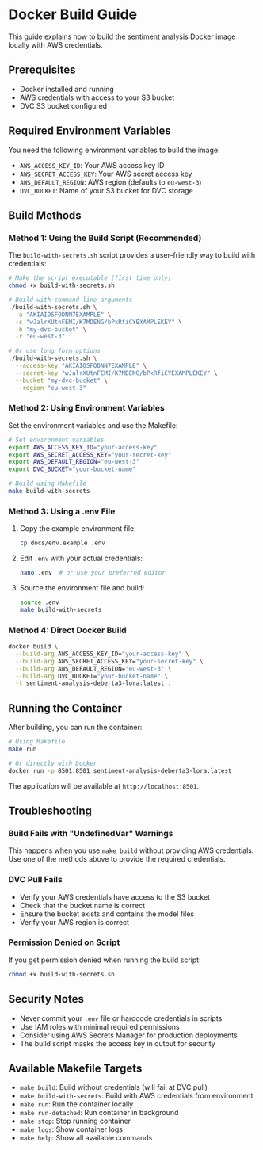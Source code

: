 # Docker Build Guide

This guide explains how to build the sentiment analysis Docker image locally with AWS credentials.

## Prerequisites

- Docker installed and running
- AWS credentials with access to your S3 bucket
- DVC S3 bucket configured

## Required Environment Variables

You need the following environment variables to build the image:

- `AWS_ACCESS_KEY_ID`: Your AWS access key ID
- `AWS_SECRET_ACCESS_KEY`: Your AWS secret access key
- `AWS_DEFAULT_REGION`: AWS region (defaults to `eu-west-3`)
- `DVC_BUCKET`: Name of your S3 bucket for DVC storage

## Build Methods

### Method 1: Using the Build Script (Recommended)

The `build-with-secrets.sh` script provides a user-friendly way to build with credentials:

```bash
# Make the script executable (first time only)
chmod +x build-with-secrets.sh

# Build with command line arguments
./build-with-secrets.sh \
  -a "AKIAIOSFODNN7EXAMPLE" \
  -s "wJalrXUtnFEMI/K7MDENG/bPxRfiCYEXAMPLEKEY" \
  -b "my-dvc-bucket" \
  -r "eu-west-3"

# Or use long form options
./build-with-secrets.sh \
  --access-key "AKIAIOSFODNN7EXAMPLE" \
  --secret-key "wJalrXUtnFEMI/K7MDENG/bPxRfiCYEXAMPLEKEY" \
  --bucket "my-dvc-bucket" \
  --region "eu-west-3"
```

### Method 2: Using Environment Variables

Set the environment variables and use the Makefile:

```bash
# Set environment variables
export AWS_ACCESS_KEY_ID="your-access-key"
export AWS_SECRET_ACCESS_KEY="your-secret-key"
export AWS_DEFAULT_REGION="eu-west-3"
export DVC_BUCKET="your-bucket-name"

# Build using Makefile
make build-with-secrets
```

### Method 3: Using a .env File

1. Copy the example environment file:
   ```bash
   cp docs/env.example .env
   ```

2. Edit `.env` with your actual credentials:
   ```bash
   nano .env  # or use your preferred editor
   ```

3. Source the environment file and build:
   ```bash
   source .env
   make build-with-secrets
   ```

### Method 4: Direct Docker Build

```bash
docker build \
  --build-arg AWS_ACCESS_KEY_ID="your-access-key" \
  --build-arg AWS_SECRET_ACCESS_KEY="your-secret-key" \
  --build-arg AWS_DEFAULT_REGION="eu-west-3" \
  --build-arg DVC_BUCKET="your-bucket-name" \
  -t sentiment-analysis-deberta3-lora:latest .
```

## Running the Container

After building, you can run the container:

```bash
# Using Makefile
make run

# Or directly with Docker
docker run -p 8501:8501 sentiment-analysis-deberta3-lora:latest
```

The application will be available at `http://localhost:8501`.

## Troubleshooting

### Build Fails with "UndefinedVar" Warnings

This happens when you use `make build` without providing AWS credentials. Use one of the methods above to provide the required credentials.

### DVC Pull Fails

- Verify your AWS credentials have access to the S3 bucket
- Check that the bucket name is correct
- Ensure the bucket exists and contains the model files
- Verify your AWS region is correct

### Permission Denied on Script

If you get permission denied when running the build script:

```bash
chmod +x build-with-secrets.sh
```

## Security Notes

- Never commit your `.env` file or hardcode credentials in scripts
- Use IAM roles with minimal required permissions
- Consider using AWS Secrets Manager for production deployments
- The build script masks the access key in output for security

## Available Makefile Targets

- `make build`: Build without credentials (will fail at DVC pull)
- `make build-with-secrets`: Build with AWS credentials from environment
- `make run`: Run the container locally
- `make run-detached`: Run container in background
- `make stop`: Stop running container
- `make logs`: Show container logs
- `make help`: Show all available commands
